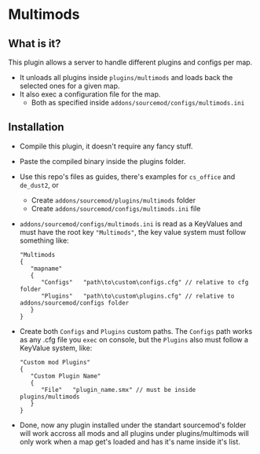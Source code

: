 # Multimods

## What is it?
This plugin allows a server to handle different plugins and configs per map.
   * It unloads all plugins inside ```plugins/multimods``` and loads back the selected ones for a given map.
   * It also exec a configuration file for the map.
      * Both as specified inside ```addons/sourcemod/configs/multimods.ini```

## Installation
   * Compile this plugin, it doesn't require any fancy stuff.
   * Paste the compiled binary inside the plugins folder.
   * Use this repo's files as guides, there's examples for ```cs_office``` and ```de_dust2```, or
      * Create ```addons/sourcemod/plugins/multimods``` folder
      * Create ```addons/sourcemod/configs/multimods.ini``` file
      
   * ```addons/sourcemod/configs/multimods.ini``` is read as a KeyValues and must have the root key ```"Multimods"```, the key value system must follow something     like:
      ```
      "Multimods
      {
         "mapname"
         {
            "Configs"   "path\to\custom\configs.cfg" // relative to cfg folder
            "Plugins"   "path\to\custom\plugins.cfg" // relative to addons/sourcemod/configs folder
         }
      }
      ```
   * Create both ```Configs``` and ```Plugins``` custom paths. The ```Configs``` path works as any .cfg file you ```exec``` on console, but the ```Plugins``` also must follow a KeyValue system, like:
      ```
      "Custom mod Plugins"
      {
         "Custom Plugin Name"
         {
            "File"   "plugin_name.smx" // must be inside plugins/multimods
         }
      }
      ```
* Done, now any plugin installed under the standart sourcemod's folder will work accross all mods and all plugins under plugins/multimods will only work when a map get's loaded and has it's name inside it's list.
